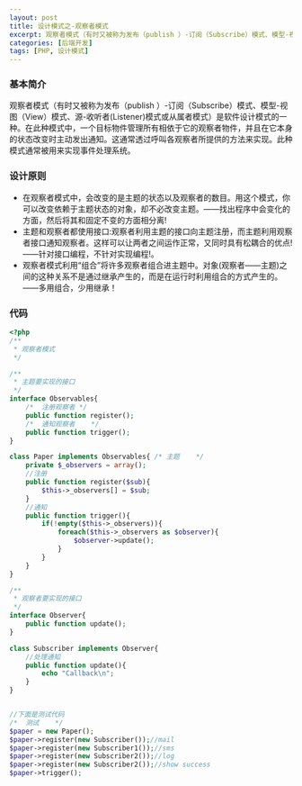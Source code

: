 ```yaml
---
layout: post
title: 设计模式之-观察者模式
excerpt: 观察者模式（有时又被称为发布（publish ）-订阅（Subscribe）模式、模型-视图（View）模式、源-收听者(Listener)模式或从属者模式）是软件设计模式的一种。
categories: [后端开发]
tags: [PHP, 设计模式]
---
```


### 基本简介

观察者模式（有时又被称为发布（publish ）-订阅（Subscribe）模式、模型-视图（View）模式、源-收听者(Listener)模式或从属者模式）是软件设计模式的一种。在此种模式中，一个目标物件管理所有相依于它的观察者物件，并且在它本身的状态改变时主动发出通知。这通常透过呼叫各观察者所提供的方法来实现。此种模式通常被用来实现事件处理系统。

### 设计原则

- 在观察者模式中，会改变的是主题的状态以及观察者的数目。用这个模式，你可以改变依赖于主题状态的对象，却不必改变主题。——找出程序中会变化的方面，然后将其和固定不变的方面相分离!
- 主题和观察者都使用接口:观察者利用主题的接口向主题注册，而主题利用观察者接口通知观察者。这样可以让两者之间运作正常，又同时具有松耦合的优点! ——针对接口编程，不针对实现编程!。
- 观察者模式利用“组合”将许多观察者组合进主题中。对象(观察者——主题)之间的这种关系不是通过继承产生的，而是在运行时利用组合的方式产生的。 ——多用组合，少用继承！

### 代码

``` php
<?php
/**
 * 观察者模式
 */

/**
 * 主题要实现的接口
 */
interface Observables{
	/*  注册观察者 */
    public function register();
	/*  通知观察者    */
	public function trigger();
}

class Paper implements Observables{ /* 主题    */
    private $_observers = array();
 	//注册
    public function register($sub){ 
        $this->_observers[] = $sub;
    }
    //通知 
    public function trigger(){ 
        if(!empty($this->_observers)){
            foreach($this->_observers as $observer){
                $observer->update();
            }
        }
    }
}

/**
 * 观察者要实现的接口
 */
interface Observer{
    public function update();
}

class Subscriber implements Observer{
	//处理通知
    public function update(){
        echo "Callback\n";
    }
}


//下面是测试代码
/*  测试    */
$paper = new Paper();
$paper->register(new Subscriber());//mail
$paper->register(new Subscriber1());//sms
$paper->register(new Subscriber2());//log
$paper->register(new Subscriber2());//show success
$paper->trigger();
```